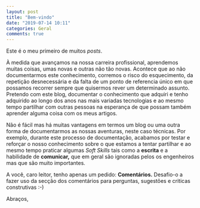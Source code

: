 ```yaml
---
layout: post
title: "Bem-vindo"
date: "2019-07-14 10:11"
categories: Geral
comments: true
---
```


Este é o meu primeiro de muitos *posts*.

À medida que avançamos na nossa carreira profissional, aprendemos muitas coisas, umas novas e outras não tão novas. Acontece que ao não documentarmos este conhecimento, corremos o risco do esquecimento, da repetição desnecessária e da falta de um ponto de referencia único em que possamos recorrer sempre que quisermos rever um determinado assunto. Pretendo com este blog, documentar o conhecimento que adquiri e tenho adquirido ao longo dos anos nas mais variadas tecnologias e ao mesmo tempo partilhar com outras pessoas na esperança de que possam também  aprender alguma coisa com os meus artigos.

Não é fácil mas há muitas vantagens em termos um blog ou uma outra forma de documentarmos as nossas aventuras, neste caso técnicas. Por exemplo, durante este processo de documentação, acabamos por testar e reforçar o nosso conhecimento sobre o que estamos a tentar partilhar e ao mesmo tempo praticar algumas *Soft Skills*  tais como a **escrita** e a habilidade de **comunicar,** que em geral são ignoradas pelos os engenheiros mas que são muito importantes.

A você, caro leitor, tenho apenas um pedido: **Comentários.**  Desafio-o a fazer uso da secção dos comentários para perguntas, sugestões e criticas construtivas :-)

 Abraços,
